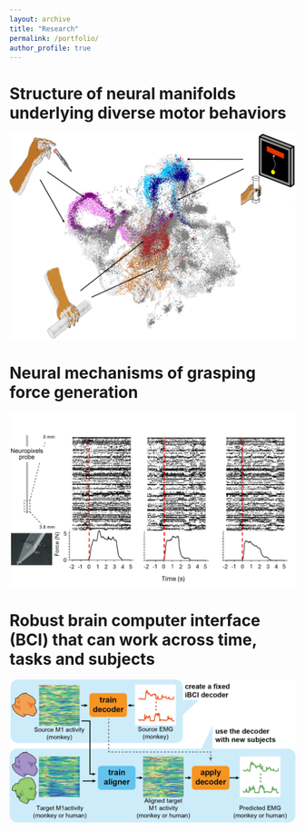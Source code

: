 ```yaml
---
layout: archive
title: "Research"
permalink: /portfolio/
author_profile: true
---
```


Structure of neural manifolds underlying diverse motor behaviors
====================
<img src='/images/research1.png'>

Neural mechanisms of grasping force generation
====================

<img src='/images/research2.png'>

Robust brain computer interface (BCI) that can work across time, tasks and subjects
====================

<img src='/images/research3.png'>
